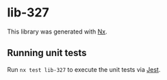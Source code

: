 # lib-327

This library was generated with [Nx](https://nx.dev).

## Running unit tests

Run `nx test lib-327` to execute the unit tests via [Jest](https://jestjs.io).
